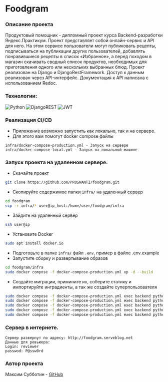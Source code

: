 # Foodgram

### Описание проекта

Продуктовый помощник - дипломный проект курса Backend-разработки Яндекс.Практикум. Проект представляет собой онлайн-сервис и API для него. На этом сервисе пользователи могут публиковать рецепты, подписываться на публикации других пользователей, добавлять понравившиеся рецепты в список «Избранное», а перед походом в магазин скачивать сводный список продуктов, необходимых для приготовления одного или нескольких выбранных блюд.
Проект реализован на Django и DjangoRestFramework. Доступ к данным реализован через API-интерфейс. Документация к API написана с использованием Redoc.

### Технологии:

![Python](https://img.shields.io/badge/python-3670A0?style=for-the-badge&logo=python&logoColor=ffdd54)
![DjangoREST](https://img.shields.io/badge/DJANGO-REST-ff1709?style=for-the-badge&logo=django&logoColor=white&color=ff1709&labelColor=gray)
![JWT](https://img.shields.io/badge/JWT-black?style=for-the-badge&logo=JSON%20web%20tokens)

### Реализация CI/CD

- Приложение возможно запустить как локально, так и на сервере.
- Для этого вам помогут docker compose файлы
```text
infra/docker-compose-production.yml - Запуск на сервере
infra/docker-compose-local.yml - Запуск на локальной машине
```

### Запуск проекта на удаленном сервере.

- Скачайте проект
```bash
git clone https://github.com/PROSHANTI/foodgram.git
```

- Скопируйте содержимое папки  ``infra/`` на удаленный сервер
```bash
cd foodgram
scp -r infra/* user@ip_host:/home/user/foodgram/infra
```
- Зайдите на удаленный сервер
```bash
ssh user@ip 
```
- Установите Docker
```bash
sudo apt install docker.io 
```
- Подготовьте в папке ``infra/`` файл ``.env``, пример в файле .env.example
- Запустите сборку и развертывание образов
```bash
cd foodgram/infra
sudo docker compose -f docker-compose-production.yml up -d --build 
```
- Создайте миграции, примините их, соберите статику и импортируйте инградиенты, а так же создайте суперпользователя
```bash
sudo docker compose -f docker-compose-production.yml exec backend python manage.py makemigrations --noinput
sudo docker compose -f docker-compose-production.yml exec backend python manage.py migrate --noinput
sudo docker compose -f docker-compose-production.yml exec backend python manage.py collectstatic --noinput
sudo docker compose -f docker-compose-production.yml exec backend python manage.py load_ingredients 
sudo docker compose -f docker-compose-production.yml exec backend python manage.py createsuperuser
```

### Сервер в интернете.
```text
Сервер развернут по адресу: http://foodgram.serveblog.net
Данные для ревьюера:
Login: reviewer
passwod: P@ssw0rd
```

### Автор проекта

Максим Субботин - [GitHub](<https://github.com/PROSHANTI>)
